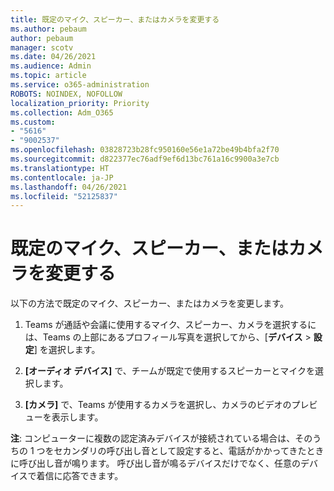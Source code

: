 ```yaml
---
title: 既定のマイク、スピーカー、またはカメラを変更する
ms.author: pebaum
author: pebaum
manager: scotv
ms.date: 04/26/2021
ms.audience: Admin
ms.topic: article
ms.service: o365-administration
ROBOTS: NOINDEX, NOFOLLOW
localization_priority: Priority
ms.collection: Adm_O365
ms.custom:
- "5616"
- "9002537"
ms.openlocfilehash: 03828723b28fc950160e56e1a72be49b4bfa2f70
ms.sourcegitcommit: d822377ec76adf9ef6d13bc761a16c9900a3e7cb
ms.translationtype: HT
ms.contentlocale: ja-JP
ms.lasthandoff: 04/26/2021
ms.locfileid: "52125837"
---
```

# <a name="change-your-default-mic-speaker-or-camera"></a>既定のマイク、スピーカー、またはカメラを変更する

以下の方法で既定のマイク、スピーカー、またはカメラを変更します。

1. Teams が通話や会議に使用するマイク、スピーカー、カメラを選択するには、Teams の上部にあるプロフィール写真を選択してから、[**デバイス** > **設定**] を選択します。

1. **[オーディオ デバイス]** で、チームが既定で使用するスピーカーとマイクを選択します。 

1. **[カメラ]** で、Teams が使用するカメラを選択し、カメラのビデオのプレビューを表示します。 

**注**: コンピューターに複数の認定済みデバイスが接続されている場合は、そのうちの 1 つをセカンダリの呼び出し音として設定すると、電話がかかってきたときに呼び出し音が鳴ります。 呼び出し音が鳴るデバイスだけでなく、任意のデバイスで着信に応答できます。